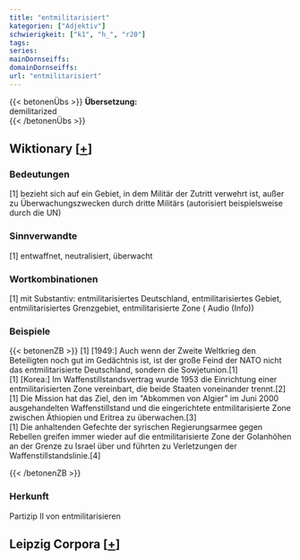 ```yaml
---
title: "entmilitarisiert"
kategorien: ["Adjektiv"]
schwierigkeit: ["k1", "h_", "r20"]
tags:
series:
mainDornseiffs:
domainDornseiffs:
url: "entmilitarisiert"
---
```


{{< betonenÜbs >}}
**Übersetzung:**  
demilitarized  
{{< /betonenÜbs >}}

## Wiktionary [[+](https://de.wiktionary.org/wiki/entmilitarisiert)]

### Bedeutungen
[1] bezieht sich auf ein Gebiet, in dem Militär der Zutritt verwehrt ist, außer zu Überwachungszwecken durch dritte Militärs (autorisiert beispielsweise durch die UN)  

### Sinnverwandte
[1] entwaffnet, neutralisiert, überwacht  

### Wortkombinationen
[1] mit Substantiv: entmilitarisiertes Deutschland, entmilitarisiertes Gebiet, entmilitarisiertes Grenzgebiet, entmilitarisierte Zone ( Audio (Info))  

### Beispiele
{{< betonenZB >}}
[1] [1949:] Auch wenn der Zweite Weltkrieg den Beteiligten noch gut im Gedächtnis ist, ist der große Feind der NATO nicht das entmilitarisierte Deutschland, sondern die Sowjetunion.[1]  
[1] [Korea:] Im Waffenstillstandsvertrag wurde 1953 die Einrichtung einer entmilitarisierten Zone vereinbart, die beide Staaten voneinander trennt.[2]  
[1] Die Mission hat das Ziel, den im "Abkommen von Algier" im Juni 2000 ausgehandelten Waffenstillstand und die eingerichtete entmilitarisierte Zone zwischen Äthiopien und Eritrea zu überwachen.[3]  
[1] Die anhaltenden Gefechte der syrischen Regierungsarmee gegen Rebellen greifen immer wieder auf die entmilitarisierte Zone der Golanhöhen an der Grenze zu Israel über und führten zu Verletzungen der Waffenstillstandslinie.[4]  

{{< /betonenZB >}}
### Herkunft
Partizip II von entmilitarisieren  


## Leipzig Corpora [[+](https://corpora.uni-leipzig.de/en/res?word=entmilitarisiert&corpusId=deu_newscrawl-public_2018)]

